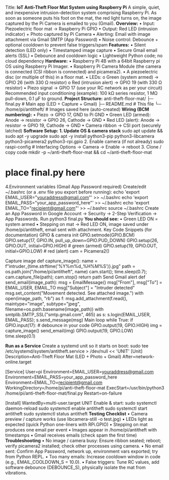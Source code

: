Title: **IoT Anti-Theft Floor Mat System using Raspberry Pi**
A simple, quiet, and inexpensive intrusion-detection system comprising Raspberry Pi. As soon as someone puts his foot on the mat, the red light turns on, the image captured by the Pi Camera is emailed to you (Gmail).
**Overview:**
•	Input: Piezoelectric floor mat → Raspberry Pi GPIO
•	Output: Red LED (intrusion indicator) + Photo captured by Pi Camera
•	Alerting: Email with image attachment via Gmail SMTP (App Password)
•	Noise control: Debounce + optional cooldown to prevent false triggers/spam
**Features:**
•	Silent detection (LED only)
•	Timestamped image capture
•	Secure Gmail email alerts (SSL)
•	Debounce and cooldown logic
•	Lightweight Python code; no cloud dependency
**Hardware:**
•	Raspberry Pi 4B with a 64bit Raspberry pi OS using Raspberry Pi Imager.
•	Raspberry Pi Camera Module (the camera is connected (CSI ribbon is connected) and picamera2).
•	A piezoelectric disc (or multiple of this) in a floor mat.
•	LEDs:
o	Green (system armed) → GPIO 26 (with 330 Ω resistor)
o	Red (intrusion alert) → GPIO 19 (with 330 Ω resistor)
•	Piezo signal → GPIO 17 (use your RC network as per your circuit)
Recommended input conditioning (example): 100 kΩ series resistor, 1 MΩ pull-down, 0.1 µF to ground.
**Project Structure:**
anti-theft-floor-mat/
├─ final.py                 # Main app (LED + Capture + Gmail)
├─ README.md                # This file
└─ /home/pi/antitheft/      # Images saved here (auto-created)
**Wiring (BCM numbering):**
•	Piezo → GPIO 17, GND to Pi GND
•	Green LED (armed): Anode → resistor → GPIO 26, Cathode → GND
•	Red LED (alert): Anode → resistor → GPIO 19, Cathode → GND
•	Camera ribbon → CSI port (securely latched)
**Software Setup:**
**1. Update OS & camera stack**
sudo apt update && sudo apt -y upgrade
sudo apt -y install python3-pip python3-libcamera python3-picamera2 python3-rpi.gpio
2. Enable camera (if not already)
sudo raspi-config  # Interfacing Options → Camera → Enable → reboot
3. Clone / copy code
mkdir -p ~/anti-theft-floor-mat && cd ~/anti-theft-floor-mat
# place final.py here
4.Environment variables (Gmail App Password required)
Create/edit ~/.bashrc (or a .env file you export before running):
echo 'export EMAIL_USER="youraddress@gmail.com"' >> ~/.bashrc
echo 'export EMAIL_PASS="your_app_password_here"' >> ~/.bashrc
echo 'export EMAIL_TO="recipient@gmail.com"'     >> ~/.bashrc
source ~/.bashrc
Create an App Password in Google Account → Security → 2-Step Verification → App Passwords.
Run
python3 final.py
**You should see:**
•	Green LED ON = system armed
•	Stepping on mat → Red LED ON, image saved under /home/pi/antitheft, email sent with attachment.
Key Code Snippets (for documentation)
 GPIO & camera init
GPIO.setmode(GPIO.BCM)
GPIO.setup(17, GPIO.IN, pull_up_down=GPIO.PUD_DOWN)
GPIO.setup(26, GPIO.OUT, initial=GPIO.HIGH)  # green (armed)
GPIO.setup(19, GPIO.OUT, initial=GPIO.LOW)   # red (alert)
cam = Picamera2()

Capture image
def capture_image():
    name = f"intruder_{time.strftime('%Y%m%d_%H%M%S')}.jpg"
    path = os.path.join("/home/pi/antitheft", name)
    cam.start(); time.sleep(0.7); cam.capture_file(path); cam.stop()
    return path
Send Gmail alert
def send_email(image_path):
    msg = EmailMessage()
    msg["From"], msg["To"] = EMAIL_USER, EMAIL_TO
    msg["Subject"] = "Intruder detected"
    msg.set_content("Movement detected. See attached image.")
    with open(image_path, "rb") as f:
        msg.add_attachment(f.read(), maintype="image", subtype="jpeg",
                           filename=os.path.basename(image_path))
    with smtplib.SMTP_SSL("smtp.gmail.com", 465) as s:
        s.login(EMAIL_USER, EMAIL_PASS); s.send_message(msg)
Main loop
while True:
    if GPIO.input(17):                 # debounce in your code
        GPIO.output(19, GPIO.HIGH)
        img = capture_image()
        send_email(img)
        GPIO.output(19, GPIO.LOW)
    time.sleep(0.1)

**Run as a Service**
Create a systemd unit so it starts on boot:
sudo tee /etc/systemd/system/antitheft.service > /dev/null << 'UNIT'
[Unit]
Description=Anti-Theft Floor Mat (LED + Photo + Gmail)
After=network-online.target

[Service]
User=pi
Environment=EMAIL_USER=youraddress@gmail.com
Environment=EMAIL_PASS=your_app_password_here
Environment=EMAIL_TO=recipient@gmail.com
WorkingDirectory=/home/pi/anti-theft-floor-mat
ExecStart=/usr/bin/python3 /home/pi/anti-theft-floor-mat/final.py
Restart=on-failure

[Install]
WantedBy=multi-user.target
UNIT
Enable & start:
sudo systemctl daemon-reload
sudo systemctl enable antitheft
sudo systemctl start antitheft
sudo systemctl status antitheft
**Testing Checklist**
•	Camera preview / capture works (use libcamera-still -o test.jpg)
•	LEDs light as expected (quick Python one-liners with RPi.GPIO)
•	Stepping on mat produces one email per event 
•	Images appear in /home/pi/antitheft with timestamps
•	Gmail receives emails (check spam the first time)
**Troubleshooting**
•	No image / camera busy: Ensure ribbon seated; reboot; verify picamera2 installed; check other processes using camera.
•	No email sent: Confirm App Password, network up, environment vars exported; try from Python REPL.
•	Too many emails: Increase cooldown window in code (e.g., EMAIL_COOLDOWN_S = 10.0).
•	False triggers: Tune RC values, add software debounce (DEBOUNCE_S), physically isolate the mat from vibrations.
